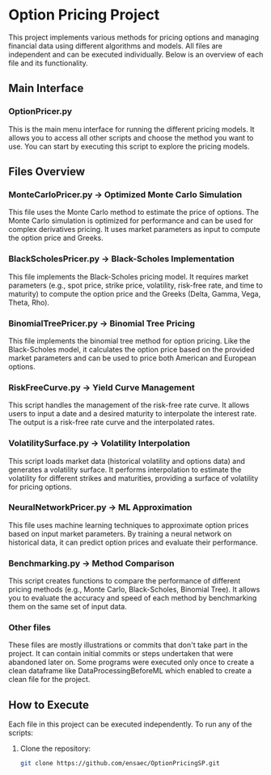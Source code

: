 # Option Pricing Project

This project implements various methods for pricing options and managing financial data using different algorithms and models. All files are independent and can be executed individually. Below is an overview of each file and its functionality.

## Main Interface

### OptionPricer.py
This is the main menu interface for running the different pricing models. It allows you to access all other scripts and choose the method you want to use. You can start by executing this script to explore the pricing models.

## Files Overview

### MonteCarloPricer.py → Optimized Monte Carlo Simulation
This file uses the Monte Carlo method to estimate the price of options. The Monte Carlo simulation is optimized for performance and can be used for complex derivatives pricing. It uses market parameters as input to compute the option price and Greeks.

### BlackScholesPricer.py → Black-Scholes Implementation
This file implements the Black-Scholes pricing model. It requires market parameters (e.g., spot price, strike price, volatility, risk-free rate, and time to maturity) to compute the option price and the Greeks (Delta, Gamma, Vega, Theta, Rho).

### BinomialTreePricer.py → Binomial Tree Pricing
This file implements the binomial tree method for option pricing. Like the Black-Scholes model, it calculates the option price based on the provided market parameters and can be used to price both American and European options.

### RiskFreeCurve.py → Yield Curve Management
This script handles the management of the risk-free rate curve. It allows users to input a date and a desired maturity to interpolate the interest rate. The output is a risk-free rate curve and the interpolated rates.

### VolatilitySurface.py → Volatility Interpolation
This script loads market data (historical volatility and options data) and generates a volatility surface. It performs interpolation to estimate the volatility for different strikes and maturities, providing a surface of volatility for pricing options.

### NeuralNetworkPricer.py → ML Approximation
This file uses machine learning techniques to approximate option prices based on input market parameters. By training a neural network on historical data, it can predict option prices and evaluate their performance.

### Benchmarking.py → Method Comparison
This script creates functions to compare the performance of different pricing methods (e.g., Monte Carlo, Black-Scholes, Binomial Tree). It allows you to evaluate the accuracy and speed of each method by benchmarking them on the same set of input data.

### Other files

These files are mostly illustrations or commits that don't take part in the project. It can contain initial commits or steps undertaken that were abandoned later on. Some programs were executed only once to create a clean dataframe like DataProcessingBeforeML which enabled to create a clean file for the project.

## How to Execute

Each file in this project can be executed independently. To run any of the scripts:

1. Clone the repository:
   ```bash
   git clone https://github.com/ensaec/OptionPricingSP.git
